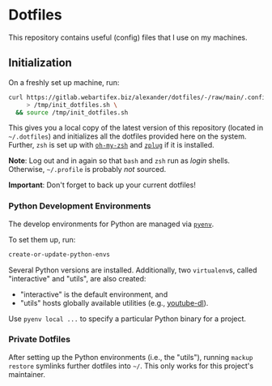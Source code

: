 # Dotfiles

This repository contains useful (config) files that I use on my machines.


## Initialization

On a freshly set up machine, run:

```bash
curl https://gitlab.webartifex.biz/alexander/dotfiles/-/raw/main/.config/shell/init_dotfiles.sh \
     > /tmp/init_dotfiles.sh \
  && source /tmp/init_dotfiles.sh
```

This gives you a local copy of the latest version of this repository
    (located in `~/.dotfiles`)
    and initializes all the dotfiles provided here on the system.
Further, `zsh` is set up
    with [`oh-my-zsh`](https://ohmyz.sh/) and [`zplug`](https://github.com/zplug/zplug)
    if it is installed.

**Note**: Log out and in again so that `bash` and `zsh` run as *login* shells.
Otherwise, `~/.profile` is probably *not* sourced.

**Important**: Don't forget to back up your current dotfiles!


### Python Development Environments

The develop environments for Python are managed via [`pyenv`](https://github.com/pyenv/pyenv).

To set them up, run:

```bash
create-or-update-python-envs
```

Several Python versions are installed.
Additionally, two `virtualenv`s, called "interactive" and "utils", are also created:
 - "interactive" is the default environment, and
 - "utils" hosts globally available utilities
   (e.g., [youtube-dl](https://github.com/ytdl-org/youtube-dl/)).

Use `pyenv local ...` to specify a particular Python binary for a project.


### Private Dotfiles

After setting up the Python environments (i.e., the "utils"),
    running `mackup restore` symlinks further dotfiles into `~/`.
This only works for this project's maintainer.
